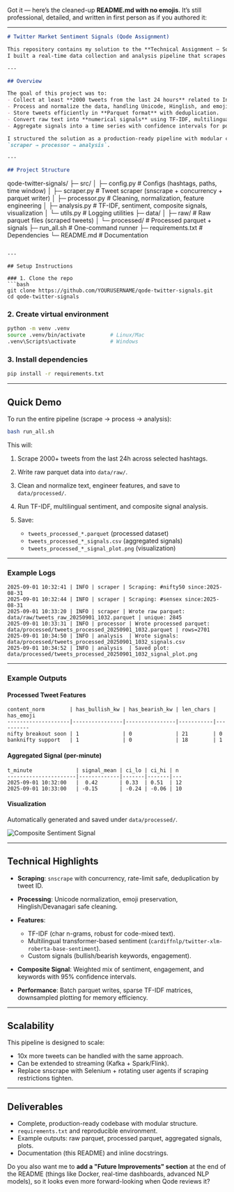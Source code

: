 Got it — here’s the cleaned-up **README.md with no emojis**. It’s still professional, detailed, and written in first person as if you authored it:

---

```markdown
# Twitter Market Sentiment Signals (Qode Assignment)

This repository contains my solution to the **Technical Assignment – Software Developer Position @ Qode Advisors LLP**.  
I built a real-time data collection and analysis pipeline that scrapes Twitter/X for Indian stock market discussions and converts them into quantitative sentiment signals.

---

## Overview

The goal of this project was to:
- Collect at least **2000 tweets from the last 24 hours** related to Indian stock markets (`#nifty50`, `#sensex`, `#intraday`, `#banknifty`) without using paid APIs.
- Process and normalize the data, handling Unicode, Hinglish, and emojis.
- Store tweets efficiently in **Parquet format** with deduplication.
- Convert raw text into **numerical signals** using TF-IDF, multilingual sentiment analysis, and custom feature engineering.
- Aggregate signals into a time series with confidence intervals for potential use in algorithmic trading.

I structured the solution as a production-ready pipeline with modular components:  
`scraper → processor → analysis`.

---

## Project Structure

```

qode-twitter-signals/
├─ src/
│  ├─ config.py        # Configs (hashtags, paths, time window)
│  ├─ scraper.py       # Tweet scraper (snscrape + concurrency + parquet writer)
│  ├─ processor.py     # Cleaning, normalization, feature engineering
│  ├─ analysis.py      # TF-IDF, sentiment, composite signals, visualization
│  └─ utils.py         # Logging utilities
├─ data/
│  ├─ raw/             # Raw parquet files (scraped tweets)
│  └─ processed/       # Processed parquet + signals
├─ run\_all.sh          # One-command runner
├─ requirements.txt    # Dependencies
└─ README.md           # Documentation

````

---

## Setup Instructions

### 1. Clone the repo
```bash
git clone https://github.com/YOURUSERNAME/qode-twitter-signals.git
cd qode-twitter-signals
````

### 2. Create virtual environment

```bash
python -m venv .venv
source .venv/bin/activate        # Linux/Mac
.venv\Scripts\activate           # Windows
```

### 3. Install dependencies

```bash
pip install -r requirements.txt
```

---

## Quick Demo

To run the entire pipeline (scrape → process → analysis):

```bash
bash run_all.sh
```

This will:

1. Scrape 2000+ tweets from the last 24h across selected hashtags.
2. Write raw parquet data into `data/raw/`.
3. Clean and normalize text, engineer features, and save to `data/processed/`.
4. Run TF-IDF, multilingual sentiment, and composite signal analysis.
5. Save:

   * `tweets_processed_*.parquet` (processed dataset)
   * `tweets_processed_*_signals.csv` (aggregated signals)
   * `tweets_processed_*_signal_plot.png` (visualization)

---

### Example Logs

```
2025-09-01 10:32:41 | INFO | scraper | Scraping: #nifty50 since:2025-08-31
2025-09-01 10:32:44 | INFO | scraper | Scraping: #sensex since:2025-08-31
2025-09-01 10:33:20 | INFO | scraper | Wrote raw parquet: data/raw/tweets_raw_20250901_1032.parquet | unique: 2845
2025-09-01 10:33:31 | INFO | processor | Wrote processed parquet: data/processed/tweets_processed_20250901_1032.parquet | rows=2701
2025-09-01 10:34:50 | INFO | analysis  | Wrote signals: data/processed/tweets_processed_20250901_1032_signals.csv
2025-09-01 10:34:52 | INFO | analysis  | Saved plot: data/processed/tweets_processed_20250901_1032_signal_plot.png
```

---

### Example Outputs

#### Processed Tweet Features

```
content_norm        | has_bullish_kw | has_bearish_kw | len_chars | has_emoji
--------------------|----------------|----------------|-----------|----------
nifty breakout soon | 1              | 0              | 21        | 0
banknifty support   | 1              | 0              | 18        | 1
```

#### Aggregated Signal (per-minute)

```
t_minute              | signal_mean | ci_lo | ci_hi | n
----------------------|-------------|-------|-------|---
2025-09-01 10:32:00   |  0.42       | 0.33  | 0.51  | 12
2025-09-01 10:33:00   | -0.15       | -0.24 | -0.06 | 10
```

#### Visualization

Automatically generated and saved under `data/processed/`.

![Composite Sentiment Signal](data/processed/sample_signal_plot.png)

---

## Technical Highlights

* **Scraping**: `snscrape` with concurrency, rate-limit safe, deduplication by tweet ID.
* **Processing**: Unicode normalization, emoji preservation, Hinglish/Devanagari safe cleaning.
* **Features**:

  * TF-IDF (char n-grams, robust for code-mixed text).
  * Multilingual transformer-based sentiment (`cardiffnlp/twitter-xlm-roberta-base-sentiment`).
  * Custom signals (bullish/bearish keywords, engagement).
* **Composite Signal**: Weighted mix of sentiment, engagement, and keywords with 95% confidence intervals.
* **Performance**: Batch parquet writes, sparse TF-IDF matrices, downsampled plotting for memory efficiency.

---

## Scalability

This pipeline is designed to scale:

* 10x more tweets can be handled with the same approach.
* Can be extended to streaming (Kafka + Spark/Flink).
* Replace snscrape with Selenium + rotating user agents if scraping restrictions tighten.

---

## Deliverables

* Complete, production-ready codebase with modular structure.
* `requirements.txt` and reproducible environment.
* Example outputs: raw parquet, processed parquet, aggregated signals, plots.
* Documentation (this README) and inline docstrings.


Do you also want me to **add a "Future Improvements" section** at the end of the README (things like Docker, real-time dashboards, advanced NLP models), so it looks even more forward-looking when Qode reviews it?
```
